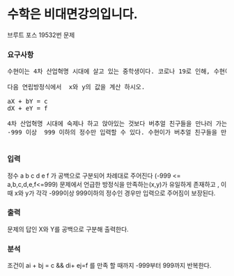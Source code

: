 # 수학은 비대면강의입니다.

<p>
브루트 포스 19532번 문제
</p>

### 요구사항
<pre>
수현이는 4차 산업혁명 시대에 살고 있는 중학생이다. 코로나 19로 인해, 수현이는 버추얼 학교로 버추얼 출석해 버추얼 강의를 듣고 있다. 수현이의 버추얼 선생님은 문자가 2개인 연립방정식을 해결하는 방법에 대해 강의하고, 다음과 같은 문제를 숙제로 냈다.

다음 연립방정식에서  x와 y의 값을 계산 하시오.

aX + bY = c
dX + eY = f

4차 산업혁명 시대에 숙제나 하고 앉아있는 것보다 버추얼 친구들을 만나러 가는 게 더 가치있는 일이라고 생각했던 수현이는 이런 연립방정식을 풀 시간이 없었다. 다행히도, 버추얼 강의의 숙제 제출은 인터넷 창의 빈 칸에 수들을 입력하는 식이다. 각 칸에는 
-999 이상  999 이하의 정수만 입력할 수 있다. 수현이가 버추얼 친구들을 만나러 버추얼 세계로 떠날 수 있게 도와주자.

</pre>

### 입력
정수 a b c d e f 가 공백으로 구분되어 차례대로 주어진다 (-999 <= a,b,c,d,e,f<=999)
문제에서 언급한 방정식을 만족하는(x,y)가 유일하게 존재하고 , 이 때 x와 y가 각각 -999이상 999이하의 정수인 경우만 입력으로 주어짐이 보장된다.


### 출력
문제의 답인 X와 Y를 공백으로 구분해 출력한다.


### 분석
조건이 ai + bj = c  && di+ ej=f 를 만족 할 때까지 
-999부터 999까지 반복한다.




